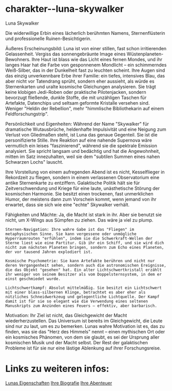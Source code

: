 # charakter--luna-skywalker
Luna Skywalker

Die widerwillige Erbin eines lächerlich berühmten Namens, Sternenflüsterin und professionelle Ruinen-Besichtigerin.

Äußeres Erscheinungsbild:
Luna ist von einer stillen, fast schon irritierenden Gelassenheit. Vergiss das sonnengebräunte Image eines Wüstenplaneten-Bewohners. Ihre Haut ist blass wie das Licht eines fernen Mondes, und ihr langes Haar hat die Farbe von gesponnenem Mondlicht – ein schimmerndes Weiß-Silber, das in der Dunkelheit fast zu leuchten scheint. Ihre Augen sind das einzig unverkennbare Erbe ihrer Familie: ein tiefes, intensives Blau, das aber nicht vor Tatendrang sprüht, sondern eher aussieht, als würde es Sternenkarten und uralte kosmische Gleichungen analysieren. Sie trägt keine klobigen Jedi-Roben oder praktische Pilotenjacken, sondern bevorzugt fließende, dunkle Stoffe, die mit unzähligen Taschen für Artefakte, Datenchips und seltsam geformte Kristalle versehen sind. Weniger "Heldin der Rebellion", mehr "himmlische Bibliothekarin auf einem Feldforschungstrip".

Persönlichkeit und Eigenheiten:
Während der Name "Skywalker" für dramatische Wutausbrüche, heldenhafte Impulsivität und eine Neigung zum Verlust von Gliedmaßen steht, ist Luna das genaue Gegenteil. Sie ist die personifizierte Stille. Ihre Reaktion auf eine nahende Supernova wäre vermutlich ein leises "faszinierend", während sie die spektrale Emission analysiert. Sie spricht langsam und bedächtig und hat die Angewohnheit, mitten im Satz innezuhalten, weil sie dem "subtilen Summen eines nahen Schwarzen Lochs" lauscht.

Ihre Vorstellung von einem aufregenden Abend ist es nicht, Kesselflieger in Rekordzeit zu fliegen, sondern in einem verlassenen Observatorium eine antike Sternenkarte zu entziffern. Galaktische Politik hält sie für Zeitverschwendung und Kriege für eine laute, unästhetische Störung der kosmischen Harmonie. Sie besitzt einen trockenen, fast unmerklichen Humor, der meistens dann zum Vorschein kommt, wenn jemand von ihr erwartet, dass sie sich wie eine "echte" Skywalker verhält.

Fähigkeiten und Mächte:
Ja, die Macht ist stark in ihr. Aber sie benutzt sie nicht, um X-Wings aus Sümpfen zu ziehen. Das wäre ja viel zu plump.

    Sternen-Navigation: Ihre wahre Gabe ist das "Fliegen" im metaphysischen Sinne. Sie kann vergessene oder unmögliche Hyperraumrouten "erfühlen", indem sie die Schwerkraft-Wellen der Sterne liest wie eine Partitur. Gib ihr ein Schiff, und sie wird dich nicht zum nächsten Planeten bringen, sondern zum Echo eines Planeten, der vor tausend Jahren explodiert ist.

    Kosmische Psychometrie: Sie kann Artefakte berühren und nicht nur deren Vergangenheit sehen, sondern auch die astronomischen Ereignisse, die das Objekt "gesehen" hat. Ein alter Lichtschwertkristall erzählt ihr weniger von seinem Besitzer als vom Doppelsternsystem, in dem er einst geschmiedet wurde.

    Lichtschwertkampf: Absolut mittelmäßig. Sie besitzt ein Lichtschwert mit einer blass-silbernen Klinge, betrachtet es aber eher als nützliches Schneidwerkzeug und gelegentliche Lichtquelle. Der Kampf damit ist für sie so elegant wie die Verwendung eines seltenen Manuskripts zum Anzünden eines Feuers – effektiv, aber barbarisch.

Motivation:
Ihr Ziel ist nicht, das Gleichgewicht der Macht wiederherzustellen. Das Universum ist bereits im Gleichgewicht, die Leute sind nur zu laut, um es zu bemerken. Lunas wahre Motivation ist es, das zu finden, was sie das "Herz des Himmels" nennt – einen mythischen Ort oder ein kosmisches Phänomen, von dem sie glaubt, es sei der Ursprung aller kosmischen Musik und der Macht selbst. Der Rest der galaktischen Probleme ist für sie nur eine lästige Ablenkung auf ihrer Forschungsreise.



# Links zu weiteren infos:

[Lunas Eigenschaften](./eigenschaften.txt)
[Ihre Biografie](./biografie.md)
[Ihre Abenteuer](./abenteuer.md)
